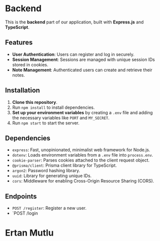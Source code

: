 # Backend

This is the **backend** part of our application, built with **Express.js** and **TypeScript**.

## Features

- **User Authentication**: Users can register and log in securely.
- **Session Management**: Sessions are managed with unique session IDs stored in cookies.
- **Note Management**: Authenticated users can create and retrieve their notes.

## Installation

1. **Clone this repository**.
2. Run `npm install` to install dependencies.
3. **Set up your environment variables** by creating a `.env` file and adding the necessary variables like `PORT` and `MY_SECRET`.
4. Run `npm start` to start the server.

## Dependencies

- `express`: Fast, unopinionated, minimalist web framework for Node.js.
- `dotenv`: Loads environment variables from a `.env` file into `process.env`.
- `cookie-parser`: Parses cookies attached to the client request object.
- `@prisma/client`: Prisma client library for TypeScript.
- `argon2`: Password hashing library.
- `uuid`: Library for generating unique IDs.
- `cors`: Middleware for enabling Cross-Origin Resource Sharing (CORS).

## Endpoints

- `POST /register`: Register a new user.
- `POST /login


# Ertan Mutlu
